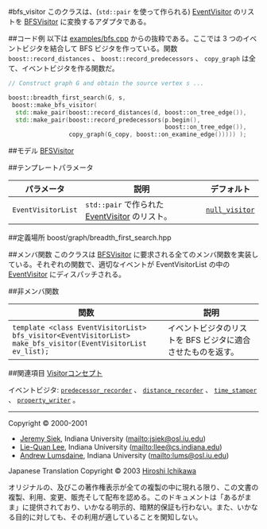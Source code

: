 #bfs_visitor<EventVisitorList>
このクラスは、(`std::pair` を使って作られる) [EventVisitor](./EventVisitor.md) のリストを [BFSVisitor](./BFSVisitor.md) に変換するアダプタである。


##コード例
以下は [examples/bfs.cpp](./examples/bfs.cpp.md) からの抜粋である。ここでは 3 つのイベントビジタを結合して BFS ビジタを作っている。関数 `boost::record_distances` 、 `boost::record_predecessors` 、 `copy_graph` は全て、イベントビジタを作る関数だ。

```cpp
// Construct graph G and obtain the source vertex s ...

boost::breadth_first_search(G, s, 
 boost::make_bfs_visitor(
  std::make_pair(boost::record_distances(d, boost::on_tree_edge()),
  std::make_pair(boost::record_predecessors(p.begin(), 
                                            boost::on_tree_edge()),
                 copy_graph(G_copy, boost::on_examine_edge())))) );
```

##モデル
[BFSVisitor](./BFSVisitor.md)


##テンプレートパラメータ

| パラメータ | 説明 | デフォルト |
|------------|------|------------|
| `EventVisitorList` | `std::pair` で作られた [EventVisitor](./EventVisitor.md) のリスト。 | [`null_visitor`](./null_visitor.md) |


##定義場所
boost/graph/breadth_first_search.hpp


##メンバ関数
このクラスは [BFSVisitor](./BFSVisitor.md) に要求される全てのメンバ関数を実装している。それぞれの関数で、適切なイベントが EventVisitorList の中の [EventVisitor](./EventVisitor.md) にディスパッチされる。


##非メンバ関数

| 関数 | 説明 |
|------|------|
| `template <class EventVisitorList>`<br/> `bfs_visitor<EventVisitorList>`<br/> `make_bfs_visitor(EventVisitorList ev_list);` | イベントビジタのリストを BFS ビジタに適合させたものを返す。 |


##関連項目
[Visitorコンセプト](./visitor_concepts.md)

イベントビジタ: [`predecessor_recorder`](./predecessor_recorder.md) 、 [`distance_recorder`](./distance_recorder.md) 、 [`time_stamper`](./time_stamper.md) 、 [`property_writer`](./property_writer.md) 。


***
Copyright © 2000-2001

- [Jeremy Siek](http://www.boost.org/doc/libs/1_31_0/people/jeremy_siek.htm), Indiana University (<mailto:jsiek@osl.iu.edu>)
- [Lie-Quan Lee](http://www.boost.org/doc/libs/1_31_0/people/liequan_lee.htm), Indiana University (<mailto:llee@cs.indiana.edu>)
- [Andrew Lumsdaine](http://www.osl.iu.edu/~lums), Indiana University (<mailto:lums@osl.iu.edu>)

Japanese Translation Copyright © 2003 [Hiroshi Ichikawa](mailto:gimite@mx12.freecom.ne.jp)

オリジナルの、及びこの著作権表示が全ての複製の中に現れる限り、この文書の複製、利用、変更、販売そして配布を認める。このドキュメントは「あるがまま」に提供されており、いかなる明示的、暗黙的保証も行わない。また、いかなる目的に対しても、その利用が適していることを関知しない。

